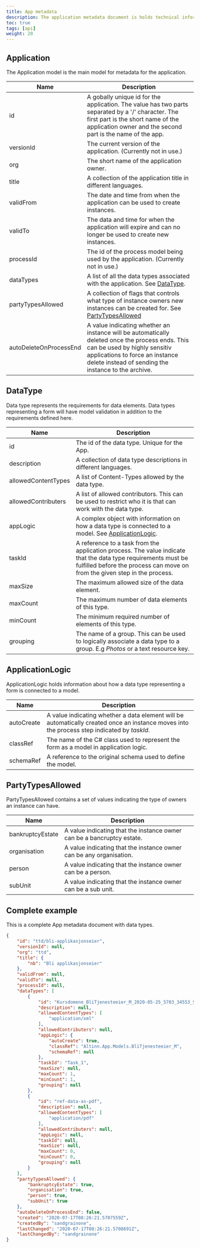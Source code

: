 ```yaml
---
title: App metadata
description: The application metadata document is holds technical information about the app and the data type requirements.
toc: true
tags: [api]
weight: 20
---
```


## Application

The Application model is the main model for metadata for the application.

Name | Description
-----|-------------
id | A gobally unique id for the application. The value has two parts separated by a '/' character. The first part is the short name of the application owner and the second part is the name of the app. 
versionId | The current version of the application. (Currently not in use.)
org | The short name of the application owner.
title | A collection of the application title in different languages.
validFrom | The date and time from when the application can be used to create instances.
validTo | The data and time for when the application will expire and can no longer be used to create new instances.
processId | The id of the process model being used by the application. (Currently not in use.)
dataTypes | A list of all the data types associated with the application. See [DataType](#datatype).
partyTypesAllowed | A collection of flags that controls what type of instance owners new instances can be created for. See [PartyTypesAllowed](#partytypesallowed)
autoDeleteOnProcessEnd | A value indicating whether an instance will be automatically deleted once the process ends. This can be used by highly sensitiv applications to force an instance delete instead of sending the instance to the archive.

## DataType

Data type represents the requirements for data elements. Data types representing a form will have model validation in addition to the requirements defined here.

Name | Description
-----|-------------
id | The id of the data type. Unique for the App.
description | A collection of data type descriptions in different languages.
allowedContentTypes | A list of Content-Types allowed by the data type.
allowedContributers | A list of allowed contributors. This can be used to restrict who it is that can work with the data type.
appLogic | A complex object with information on how a data type is connected to a model. See [ApplicationLogic](#applicationlogic).
taskId | A reference to a task from the application process. The value indicate that the data type requirements must be fulfilled before the process can move on from the given step in the process.
maxSize | The maximum allowed size of the data element.
maxCount | The maximum number of data elements of this type. 
minCount | The minimum required number of elements of this type.
grouping | The name of a group. This can be used to logically associate a data type to a group. E.g *Photos* or a text resource key.


## ApplicationLogic

ApplicationLogic holds information about how a data type representing a form is connected to a model.

Name | Description
-----|-------------
autoCreate | A value indicating whether a data element will be automatically created once an instance moves into the process step indicated by *taskId*.
classRef | The name of the C# class used to represent the form as a model in application logic.
schemaRef | A reference to the original schema used to define the model.

## PartyTypesAllowed

PartyTypesAllowed contains a set of values indicating the type of owners an instance can have.

Name | Description
-----|-------------
bankruptcyEstate | A value indicating that the instance owner can be a bancruptcy estate.
organisation | A value indicating that the instance owner can be any organisation.
person | A value indicating that the instance owner can be a person.
subUnit | A value indicating that the instance owner can be a sub unit.

## Complete example

This is a complete App metadata document with data types.

```json
{
    "id": "ttd/bli-applikasjonseier",
    "versionId": null,
    "org": "ttd",
    "title": {
        "nb": "Bli applikasjonseier"
    },
    "validFrom": null,
    "validTo": null,
    "processId": null,
    "dataTypes": [
        {
            "id": "Kursdomene_BliTjenesteeier_M_2020-05-25_5703_34553_SERES",
            "description": null,
            "allowedContentTypes": [
                "application/xml"
            ],
            "allowedContributers": null,
            "appLogic": {
                "autoCreate": true,
                "classRef": "Altinn.App.Models.BliTjenesteeier_M",
                "schemaRef": null
            },
            "taskId": "Task_1",
            "maxSize": null,
            "maxCount": 1,
            "minCount": 1,
            "grouping": null
        },
        {
            "id": "ref-data-as-pdf",
            "description": null,
            "allowedContentTypes": [
                "application/pdf"
            ],
            "allowedContributers": null,
            "appLogic": null,
            "taskId": null,
            "maxSize": null,
            "maxCount": 0,
            "minCount": 0,
            "grouping": null
        }
    ],
    "partyTypesAllowed": {
        "bankruptcyEstate": true,
        "organisation": true,
        "person": true,
        "subUnit": true
    },
    "autoDeleteOnProcessEnd": false,
    "created": "2020-07-17T08:26:21.5707559Z",
    "createdBy": "sandgrainone",
    "lastChanged": "2020-07-17T08:26:21.5708691Z",
    "lastChangedBy": "sandgrainone"
}
```
